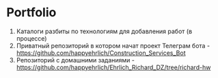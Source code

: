 # Portfolio
1. Каталоги разбиты по технологиям для добавления работ (в процессе)
2. Приватный репозиторий в котором начат проект Телеграм бота - https://github.com/happyehrlich/Construction_Services_Bot
3. Репозиторий с домашними заданиями - https://github.com/happyehrlich/Ehrlich_Richard_DZ/tree/richard-hw

